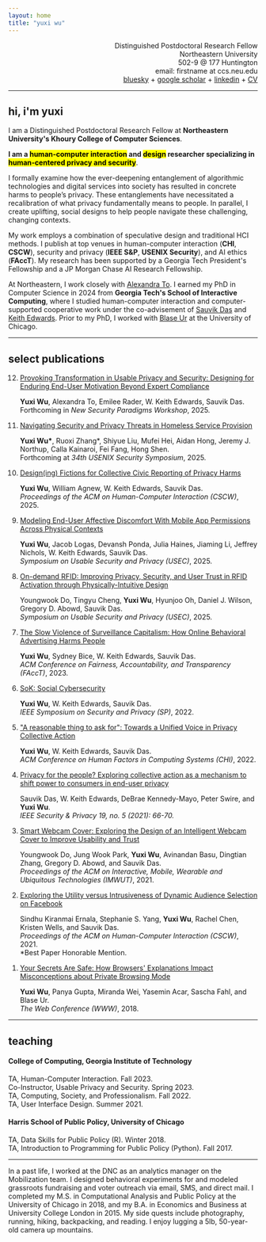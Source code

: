 ```yaml
---
layout: home
title: "yuxi wu"
---
```


<p align="right">
Distinguished Postdoctoral Research Fellow
<br>Northeastern University
<br>502-9 @ 177 Huntington
<br>email: firstname at ccs.neu.edu
<br><a href="https://bsky.app/profile/yuxiwu.com">bluesky</a> + <a href="https://scholar.google.com/citations?user=RsHO4ykAAAAJ">google scholar</a> + <a href="https://www.linkedin.com/in/yuxi-wu/">linkedin</a> + <a href="./cv-yuxiwu.pdf">CV</a>
</p>

---

## hi, i'm yuxi

I am a Distinguished Postdoctoral Research Fellow at <strong>Northeastern University's Khoury College of Computer Sciences</strong>.  

<strong>I am a <mark>human-computer interaction</mark> and <mark>design</mark> researcher specializing in <mark>human-centered privacy and security</mark></strong>.  

I formally examine how the ever-deepening entanglement of algorithmic technologies and digital services into society has resulted in concrete harms to people’s privacy. These entanglements have necessitated a recalibration of what privacy fundamentally means to people. In parallel, I create uplifting, social designs to help people navigate these challenging, changing contexts.

My work employs a combination of speculative design and traditional HCI methods.  I publish at top venues in human-computer interaction (<strong>CHI</strong>, <strong>CSCW</strong>), security and privacy (<strong>IEEE S&P</strong>, <strong>USENIX Security</strong>), and AI ethics (<strong>FAccT</strong>).  My research has been supported by a Georgia Tech President's Fellowship and a JP Morgan Chase AI Research Fellowship. 

At Northeastern, I work closely with <a href="https://www.alexandrato.com/">Alexandra To</a>.  I earned my PhD in Computer Science in 2024 from <strong>Georgia Tech's School of Interactive Computing</strong>, where I studied human-computer interaction and computer-supported cooperative work under the co-advisement of <a href="https://sauvikdas.com/">Sauvik Das</a> and <a href="https://faculty.cc.gatech.edu/~keith/">Keith Edwards</a>.  Prior to my PhD, I worked with <a href="https://www.blaseur.com/">Blase Ur</a> at the University of Chicago.

---

## select publications

<ol reversed>
<li><a href="">Provoking Transformation in Usable Privacy and Security: Designing for Enduring End-User Motivation Beyond Expert Compliance</a><br>
<p><strong>Yuxi Wu</strong>, Alexandra To, Emilee Rader, W. Keith Edwards, Sauvik Das. 
<br> Forthcoming in <i>New Security Paradigms Workshop</i>, 2025.</p></li>

<li><a href="./pubs/sec25_homeless-service-sp.pdf">Navigating Security and Privacy Threats in Homeless Service Provision</a> <br>
<p><strong>Yuxi Wu*</strong>, Ruoxi Zhang*, Shiyue Liu, Mufei Hei, Aidan Hong, Jeremy J. Northup, Calla Kainaroi, Fei Fang, Hong Shen.
<br> Forthcoming at <i>34th USENIX Security Symposium</i>, 2025.</p></li>

<li><a href="./pubs/cscw25_designingfictions-gotchas.pdf">Design(ing) Fictions for Collective Civic Reporting of Privacy Harms</a> <br>
<p><strong>Yuxi Wu</strong>, William Agnew, W. Keith Edwards, Sauvik Das. 
<br> <i>Proceedings of the ACM on Human-Computer Interaction (CSCW)</i>, 2025.</p></li>

<li><a href="./pubs/usec25_discomfort-permissions.pdf">Modeling End-User Affective Discomfort With Mobile App Permissions Across Physical Contexts</a> <br>
<p><strong>Yuxi Wu</strong>, Jacob Logas, Devansh Ponda, Julia Haines, Jiaming Li, Jeffrey Nichols, W. Keith Edwards, Sauvik Das. 
<br> <i>Symposium on Usable Security and Privacy (USEC)</i>, 2025.</p></li>

<li><a href="./pubs/usec25_ondemand-rfid.pdf">On-demand RFID: Improving Privacy, Security, and User Trust in RFID Activation through Physically-Intuitive Design</a><br>
<p>Youngwook Do, Tingyu Cheng, <strong>Yuxi Wu</strong>, Hyunjoo Oh, Daniel J. Wilson, Gregory D. Abowd, Sauvik Das. 
<br> <i>Symposium on Usable Security and Privacy (USEC)</i>, 2025.</p></li>

<li><a href="./pubs/facct23_slowviolenceOBAharms.pdf">The Slow Violence of Surveillance Capitalism: How Online Behavioral Advertising Harms People</a> <br>
<p><strong>Yuxi Wu</strong>, Sydney Bice, W. Keith Edwards, Sauvik Das. 
<br> <i>ACM Conference on Fairness, Accountability, and Transparency (FAccT)</i>, 2023.</p></li>

<li><a href="./pubs/sp22_sok_socialcybersecurity.pdf">SoK: Social Cybersecurity</a> <br>
<p><strong>Yuxi Wu</strong>, W. Keith Edwards, Sauvik Das. 
<br> <i>IEEE Symposium on Security and Privacy (SP)</i>, 2022.</p></li>

<li><a href="./pubs/chi22_unifiedvoice.pdf">"A reasonable thing to ask for": Towards a Unified Voice in Privacy Collective Action</a> <br>
<p><strong>Yuxi Wu</strong>, W. Keith Edwards, Sauvik Das. 
<br> <i>ACM Conference on Human Factors in Computing Systems (CHI)</i>, 2022.</p></li>

<li><a href="./pubs/ieeesp21_pftp.pdf">Privacy for the people? Exploring collective action as a mechanism to shift power to consumers in end-user privacy</a> <br>
<p>Sauvik Das, W. Keith Edwards, DeBrae Kennedy-Mayo, Peter Swire, and <strong>Yuxi Wu</strong>. 
<br> <i>IEEE Security & Privacy 19, no. 5 (2021): 66-70.</i></p></li>

<li><a href="./pubs/imwut21_smartwebcamcover.pdf">Smart Webcam Cover: Exploring the Design of an Intelligent Webcam Cover to Improve Usability and Trust</a>
<br>
<p>Youngwook Do, Jung Wook Park, <strong>Yuxi Wu</strong>, Avinandan Basu, Dingtian Zhang, Gregory D. Abowd, and Sauvik Das. 
<br> <i>Proceedings of the ACM on Interactive, Mobile, Wearable and Ubiquitous Technologies (IMWUT)</i>, 2021.</p></li>

<li><a href="./pubs/cscw21_dynamicaudienceselection.pdf">Exploring the Utility versus Intrusiveness of Dynamic Audience Selection on Facebook</a> <br>
<p>Sindhu Kiranmai Ernala, Stephanie S. Yang, <strong>Yuxi Wu</strong>, Rachel Chen, Kristen Wells, and Sauvik Das. 
<br> <i>Proceedings of the ACM on Human-Computer Interaction (CSCW)</i>, 2021.
<br> *Best Paper Honorable Mention.</p></li>

<li><a href="./pubs/www18_yoursecretsaresafe.pdf">Your Secrets Are Safe: How Browsers' Explanations Impact Misconceptions about Private Browsing Mode</a> <br>
<p><strong>Yuxi Wu</strong>, Panya Gupta, Miranda Wei, Yasemin Acar, Sascha Fahl, and Blase Ur. 
<br><i>The Web Conference (WWW)</i>, 2018.</p></li></ol>

---

## teaching

#### College of Computing, Georgia Institute of Technology
TA, Human-Computer Interaction. Fall 2023.<br>
Co-Instructor, Usable Privacy and Security. Spring 2023.<br>
TA, Computing, Society, and Professionalism. Fall 2022.<br>
TA, User Interface Design. Summer 2021.

#### Harris School of Public Policy, University of Chicago
TA, Data Skills for Public Policy (R). Winter 2018.<br>
TA, Introduction to Programming for Public Policy (Python). Fall 2017.

---
<sm>
In a past life, I worked at the DNC as an analytics manager on the Mobilization team. I designed behavioral experiments for and modeled grassroots fundraising and voter outreach via email, SMS, and direct mail.  I completed my M.S. in Computational Analysis and Public Policy at the University of Chicago in 2018, and my B.A. in Economics and Business at University College London in 2015.  My side quests include photography, running, hiking, backpacking, and reading.  I enjoy lugging a 5lb, 50-year-old camera up mountains. <sm>

